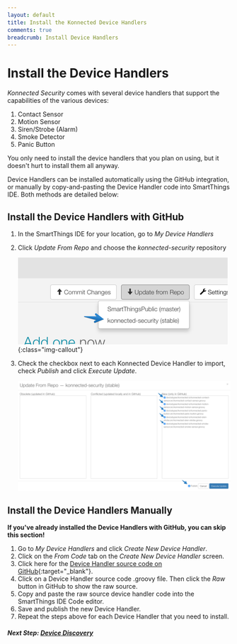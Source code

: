 ```yaml
---
layout: default
title: Install the Konnected Device Handlers
comments: true
breadcrumb: Install Device Handlers
---
```


# Install the Device Handlers

_Konnected Security_ comes with several device handlers that support the capabilities of the various devices:

1. Contact Sensor
2. Motion Sensor
3. Siren/Strobe (Alarm)
4. Smoke Detector
5. Panic Button

You only need to install the device handlers that you plan on using, but it doesn't hurt to install them all anyway.

Device Handlers can be installed automatically using the GitHub integration, or manually by copy-and-pasting the Device
Handler code into SmartThings IDE. Both methods are detailed below:

## Install the Device Handlers with GitHub

1. In the SmartThings IDE for your location, go to _My Device Handlers_

1. Click _Update From Repo_ and choose the _konnected-security_ repository
 
   ![](/assets/images/SmartApps-repo-select.png){:class="img-callout"}
   
1. Check the checkbox next to each Konnected Device Handler to import, check _Publish_ and click _Execute Update_.

   ![](/assets/images/DeviceHandler-update-from-repo.png)
   
## Install the Device Handlers Manually

**If you've already installed the Device Handlers with GitHub, you can skip this section!**

1. Go to _My Device Handlers_ and click _Create New Device Handler_.
1. Click on the _From Code_ tab on the _Create New Device Handler_ screen.
1. Click here for the [Device Handler source code on GitHub](https://github.com/konnected-io/konnected-security/tree/stable/devicetypes/konnected-io){:target="_blank"}.
1. Click on a Device Handler source code .groovy file. Then click the _Raw_ button in GitHub to show the raw source.
1. Copy and paste the raw source device handler code into the SmartThings IDE Code editor.
1. Save and publish the new Device Handler.
1. Repeat the steps above for each Device Handler that you need to install.


##### **Next Step:** [Device Discovery](/security-alarm-system/setup/discovery)